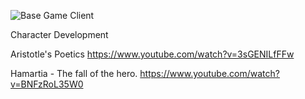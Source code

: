 ![Base Game Client](../assets/images/shield-sword.png)

Character Development

Aristotle's Poetics <https://www.youtube.com/watch?v=3sGENILfFFw>

Hamartia - The fall of the hero. <https://www.youtube.com/watch?v=BNFzRoL35W0>
